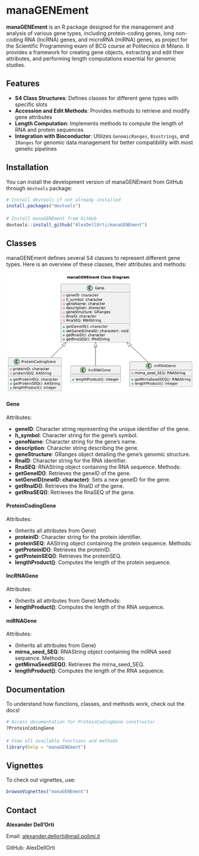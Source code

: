 
# manaGENEment

**manaGENEment** is an R package designed for the management and analysis of various gene types, including protein-coding genes, long non-coding RNA (lncRNA) genes, and microRNA (miRNA) genes, as project for the Scientific Programming exam of BCG course at Politecnico di Milano. It provides a framework for creating gene objects, extracting and edit their attributes, and performing length computations essential for genomic studies.

## Features

- **S4 Class Structures**: Defines classes for different gene types with specific slots
- **Accession and Edit Methods**: Provides methods to retrieve and modify gene attributes
- **Length Computation**: Implements methods to compute the length of RNA and protein sequences
- **Integration with Bioconductor**: Utilizes `GenomicRanges`, `Biostrings`, and `IRanges` for genomic data management for better compatibility with most genetic pipelines


## Installation

You can install the development version of manaGENEment from GitHub through `devtools` package:

```r
# Install devtools if not already installed
install.packages("devtools")

# Install manaGENEment from GitHub
devtools::install_github("AlexDellOrti/manaGENEment")
```

## Classes

manaGENEment defines several S4 classes to represent different gene types. Here is an overview of these classes, their attributes and methods:

<div align="center">
  <img src="./images/manaGENEment_class_diagram.png" alt="Class Diagram" width="600"/>
</div>



#### Gene
Attributes:
 - **geneID**: Character string representing the unique identifier of the gene.
 - **h_symbol**: Character string for the gene’s symbol.
 - **geneName**: Character string for the gene’s name.
 - **description**: Character string describing the gene.
 - **geneStructure**: GRanges object detailing the gene’s genomic structure.
 - **RnaID**: Character string for the RNA identifier.
 - **RnaSEQ**: RNAString object containing the RNA sequence.
Methods:
 - **getGeneID()**: Retrieves the geneID of the gene.
 - **setGeneID(newID: character)**: Sets a new geneID for the gene.
 - **getRnaID()**: Retrieves the RnaID of the gene.
 - **getRnaSEQ()**: Retrieves the RnaSEQ of the gene.

#### ProteinCodingGene
Attributes:
 - (Inherits all attributes from Gene)
 - **proteinID**: Character string for the protein identifier.
 - **proteinSEQ**: AAString object containing the protein sequence.
Methods:
 - **getProteinID()**: Retrieves the proteinID.
 - **getProteinSEQ()**: Retrieves the proteinSEQ.
 - **lengthProduct()**: Computes the length of the protein sequence.

#### lncRNAGene
Attributes:
 - (Inherits all attributes from Gene)
Methods:
 - **lengthProduct()**: Computes the length of the RNA sequence.

#### miRNAGene
Attributes:
 - (Inherits all attributes from Gene)
 - **mirna_seed_SEQ**: RNAString object containing the miRNA seed sequence.
Methods:
 - **getMirnaSeedSEQ()**: Retrieves the mirna_seed_SEQ.
 - **lengthProduct()**: Computes the length of the RNA sequence.


## Documentation
To understand how functions, classes, and methods work, check out the docs!
```r
# Access documentation for ProteinCodingGene constructor
?ProteinCodingGene

# View all available functions and methods
library(help = "manaGENEment")
```


## Vignettes
To check out vignettes, use:
```r
browseVignettes("manaGENEment")
```


## Contact

**Alexander Dell’Orti**

Email: alexander.dellorti@mail.polimi.it

GitHub: AlexDellOrti



